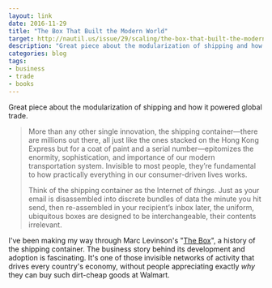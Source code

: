 ```yaml
---
layout: link
date: 2016-11-29
title: "The Box That Built the Modern World"
target: http://nautil.us/issue/29/scaling/the-box-that-built-the-modern-world-rp
description: "Great piece about the modularization of shipping and how it powered global trade."
categories: blog
tags:
- business
- trade
- books
---
```


Great piece about the modularization of shipping and how it powered global trade.

> More than any other single innovation, the shipping container—there are millions out there, all just like the ones
> stacked on the Hong Kong Express but for a coat of paint and a serial number—epitomizes the enormity, sophistication,
> and importance of our modern transportation system. Invisible to most people, they’re fundamental to how practically
> everything in our consumer-driven lives works.
>
> Think of the shipping container as the Internet of _things_. Just as your email is disassembled into discrete bundles
> of data the minute you hit send, then re-assembled in your recipient’s inbox later, the uniform, ubiquitous boxes are
> designed to be interchangeable, their contents irrelevant.

I've been making my way through Marc Levinson's "[The Box](https://www.goodreads.com/book/show/316767.The_Box)", a history of the shipping container. The business story behind its development and adoption is fascinating. It's one of those invisible networks of activity that drives every country's economy, without people appreciating exactly _why_ they can buy such dirt-cheap goods at Walmart.
